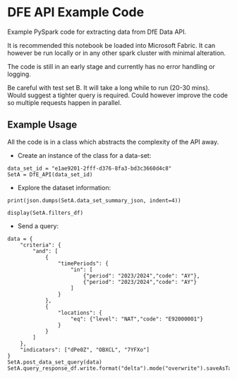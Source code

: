 # DFE API Example Code

Example PySpark code for extracting data from DfE Data API.

It is recommended this notebook be loaded into Microsoft Fabric. It can however be run locally or in any other spark cluster with minimal alteration.

The code is still in an early stage and currently has no error handling or logging.

Be careful with test set B. It will take a long while to run (20-30 mins). Would suggest a tighter query is required. Could however improve the code so multiple requests happen in parallel.

## Example Usage
All the code is in a class which abstracts the complexity of the API away.

- Create an instance of the class for a data-set:
```
data_set_id = "e1ae9201-2fff-d376-8fa3-bd3c3660d4c8"
SetA = DfE_API(data_set_id)
```

- Explore the dataset information:

```
print(json.dumps(SetA.data_set_summary_json, indent=4))
```
```
display(SetA.filters_df)
```

- Send a query:

```
data = {
    "criteria": {
        "and": [
            {
                "timePeriods": {
                    "in": [
                        {"period": "2023/2024","code": "AY"},
                        {"period": "2023/2024","code": "AY"}
                    ]
                }
            },
            {
                "locations": {
                    "eq": {"level": "NAT","code": "E92000001"}
                }
            }
        ]
    },
    "indicators": ["dPe0Z", "OBXCL", "7YFXo"]
}
SetA.post_data_set_query(data)
SetA.query_response_df.write.format("delta").mode("overwrite").saveAsTable("LH_DFE.raw.set_a")
```


